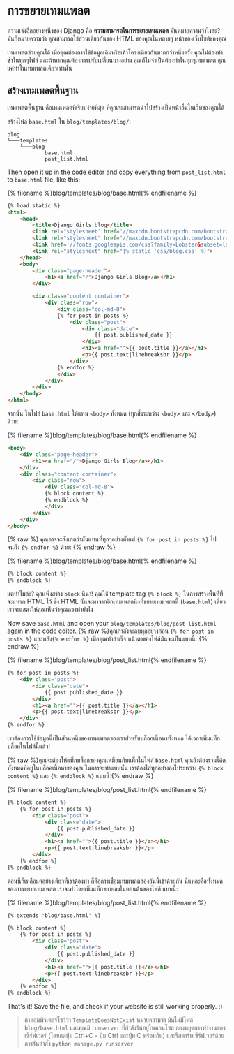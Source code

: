 # การขยายเทมแพลต

ความเจ๋งอีกอย่างหนึ่งของ Django คือ **ความสามารถในการขยายเทมเพลต** มันหมายความว่าไงล่ะ? มันก็หมายความว่า คุณสามารถใช้ส่วนเดียวกันของ HTML ของคุณในหลายๆ หน้าของเว็บไซต์ของคุณ

เทมเพลตช่วยคุณได้ เมื่อคุณต้องการใช้ข้อมูลเดิมหรือเค้าโครงเดียวกันมากกว่าหนึ่งครั้ง คุณไม่ต้องทำซ้ำในทุกๆไฟล์ และถ้าหากคุณต้องการปรับเปลี่ยนบางอย่าง คุณก็ไม่จำเป็นต้องทำในทุกๆเทมเพลต คุณแค่ทำในเทมเพลตเดียวเท่านั้น

## สร้างเทมเพลตพื้นฐาน

เทมเพลตพื้นฐาน คือเทมเพลตที่เรียบง่ายที่สุด ที่คุณจะสามารถนำไปสร้างเป็นหน้าอื่นในเว็บของคุณได้

สร้างไฟล์ `base.html` ใน `blog/templates/blog/`:

    blog
    └───templates
        └───blog
                base.html
                post_list.html
    

Then open it up in the code editor and copy everything from `post_list.html` to `base.html` file, like this:

{% filename %}blog/templates/blog/base.html{% endfilename %}

```html
{% load static %}
<html>
    <head>
        <title>Django Girls blog</title>
        <link rel="stylesheet" href="//maxcdn.bootstrapcdn.com/bootstrap/3.2.0/css/bootstrap.min.css">
        <link rel="stylesheet" href="//maxcdn.bootstrapcdn.com/bootstrap/3.2.0/css/bootstrap-theme.min.css">
        <link href='//fonts.googleapis.com/css?family=Lobster&subset=latin,latin-ext' rel='stylesheet' type='text/css'>
        <link rel="stylesheet" href="{% static 'css/blog.css' %}">
    </head>
    <body>
        <div class="page-header">
            <h1><a href="/">Django Girls Blog</a></h1>
        </div>

        <div class="content container">
            <div class="row">
                <div class="col-md-8">
                {% for post in posts %}
                    <div class="post">
                        <div class="date">
                            {{ post.published_date }}
                        </div>
                        <h1><a href="">{{ post.title }}</a></h1>
                        <p>{{ post.text|linebreaksbr }}</p>
                    </div>
                {% endfor %}
                </div>
            </div>
        </div>
    </body>
</html>
```

จากนั้น ในไฟล์ `base.html` ให้แทน `<body>` ทั้งหมด (ทุกสิ่งระหว่าง `<body>` และ `</body>`) ด้วย:

{% filename %}blog/templates/blog/base.html{% endfilename %}

```html
<body>
    <div class="page-header">
        <h1><a href="/">Django Girls Blog</a></h1>
    </div>
    <div class="content container">
        <div class="row">
            <div class="col-md-8">
            {% block content %}
            {% endblock %}
            </div>
        </div>
    </div>
</body>
```

{% raw %} คุณอาจจะสังเกตว่ามันแทนที่ทุกๆอย่างตั้งแต่ `{% for post in posts %}` ไปจนถึง `{% endfor %}` ด้วย: {% endraw %}

{% filename %}blog/templates/blog/base.html{% endfilename %}

```html
{% block content %}
{% endblock %}
```

แต่ทำไมล่ะ? คุณเพิ่งสร้าง `block` นี่นา! คุณใช้ template tag `{% block %}` ในการสร้างพื้นที่ที่จะแทรก HTML ไว้ ซึ่ง HTML นั้นจะมาจากอีกเทมเพลตนึงที่ขยายเทมเพลตนี้ (`base.html`) เดี๋ยวเราจะแสดงให้คุณเห็นว่าคุณควรทำยังไง

Now save `base.html` and open your `blog/templates/blog/post_list.html` again in the code editor. {% raw %}คุณกำลังจะลบทุกอย่างก่อน `{% for post in posts %}` และหลัง`{% endfor %}` เมื่อคุณทำสำเร็จ หน้าตาของไฟล์มันจะเป็นแบบนี้: {% endraw %}

{% filename %}blog/templates/blog/post_list.html{% endfilename %}

```html
{% for post in posts %}
    <div class="post">
        <div class="date">
            {{ post.published_date }}
        </div>
        <h1><a href="">{{ post.title }}</a></h1>
        <p>{{ post.text|linebreaksbr }}</p>
    </div>
{% endfor %}
```

เราต้องการใช้ข้อมูลนี้เป็นส่วนหนึ่งของเทมเพลตของเราสำหรับบล็อกเนื้อหาทั้งหมด ได้เวลาเพิ่มแท็กบล็อคในไฟล์นี้แล้ว!

{% raw %}คุณจะต้องให้แท็กบล็อกของคุณเหมือนกับแท็กในไฟล์ `base.html` คุณยังต้องรวมโค้ดทั้งหมดที่อยู่ในบล็อคเนื้อหาของคุณ ในการจะทำแบบนั้น เราต้องใส่ทุกอย่างลงไประหว่าง `{% block content %}` และ `{% endblock %}` แบบนี้:{% endraw %}

{% filename %}blog/templates/blog/post_list.html{% endfilename %}

```html
{% block content %}
    {% for post in posts %}
        <div class="post">
            <div class="date">
                {{ post.published_date }}
            </div>
            <h1><a href="">{{ post.title }}</a></h1>
            <p>{{ post.text|linebreaksbr }}</p>
        </div>
    {% endfor %}
{% endblock %}
```

ตอนนี้ก็เหลือแค่อย่างเดียวที่เราต้องทำ ก็คือการเชื่อมเทมเพลตสองอันนี้เข้าด้วยกัน นี่แหละคือทั้งหมดของการขยายเทมเพลต เราจะทำโดยเพิ่มแท็กขยายลงในตอนต้นของไฟล์ แบบนี้:

{% filename %}blog/templates/blog/post_list.html{% endfilename %}

```html
{% extends 'blog/base.html' %}

{% block content %}
    {% for post in posts %}
        <div class="post">
            <div class="date">
                {{ post.published_date }}
            </div>
            <h1><a href="">{{ post.title }}</a></h1>
            <p>{{ post.text|linebreaksbr }}</p>
        </div>
    {% endfor %}
{% endblock %}
```

That's it! Save the file, and check if your website is still working properly. :)

> ถ้าคอมพิวเตอร์โชว์ว่า `TemplateDoesNotExist` หมายความว่า มันไม่มีไฟล์ `blog/base.html` และคุณมี `runserver` ที่กำลังรันอยู่ในคอนโซล ลองหยุดการทำงานของเซิร์ฟเวอร์ (โดยกดปุ่ม Ctrl+C - ปุ่ม Ctrl และปุ่ม C พร้อมกัน) และรีสตาร์ทเซิร์ฟเวอร์ด้วยการรันคำสั่ง `python manage.py runserver`